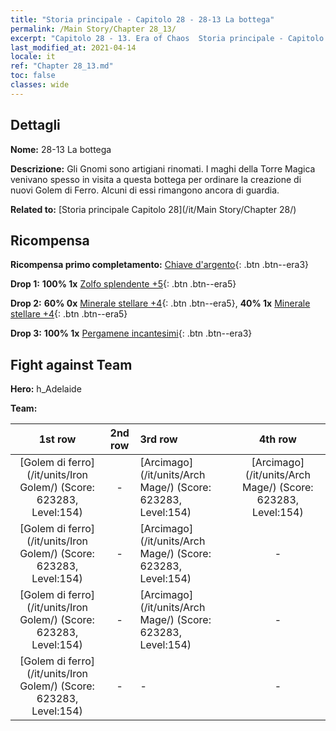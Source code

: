 ```yaml
---
title: "Storia principale - Capitolo 28 - 28-13 La bottega"
permalink: /Main Story/Chapter 28_13/
excerpt: "Capitolo 28 - 13. Era of Chaos  Storia principale - Capitolo 28_13. 28-13 La bottega"
last_modified_at: 2021-04-14
locale: it
ref: "Chapter 28_13.md"
toc: false
classes: wide
---
```


## Dettagli

 **Nome:** 28-13 La bottega

 **Descrizione:** Gli Gnomi sono artigiani rinomati. I maghi della Torre Magica venivano spesso in visita a questa bottega per ordinare la creazione di nuovi Golem di Ferro. Alcuni di essi rimangono ancora di guardia.

 **Related to:** [Storia principale Capitolo 28](/it/Main Story/Chapter 28/)

## Ricompensa

 **Ricompensa primo completamento:** [Chiave d'argento](/it/Items/con_693/){: .btn .btn--era3}

 **Drop 1:** **100% 1x** [Zolfo splendente +5](/it/Items/mat_99/){: .btn .btn--era5}

 **Drop 2:** **60% 0x** [Minerale stellare +4](/it/Items/mat_89/){: .btn .btn--era5}, **40% 1x** [Minerale stellare +4](/it/Items/mat_89/){: .btn .btn--era5}

 **Drop 3:** **100% 1x** [Pergamene incantesimi](/it/Items/con_694/){: .btn .btn--era3}


## Fight against Team
 **Hero:** h_Adelaide

 **Team:**


  | 1st row | 2nd row | 3rd row | 4th row |
  |:----:|:----:|:----|:----:|
  | [Golem di ferro](/it/units/Iron Golem/) (Score: 623283, Level:154)  | - | [Arcimago](/it/units/Arch Mage/) (Score: 623283, Level:154)  | [Arcimago](/it/units/Arch Mage/) (Score: 623283, Level:154)  |
  | [Golem di ferro](/it/units/Iron Golem/) (Score: 623283, Level:154)  | - | [Arcimago](/it/units/Arch Mage/) (Score: 623283, Level:154)  | - |
  | [Golem di ferro](/it/units/Iron Golem/) (Score: 623283, Level:154)  | - | [Arcimago](/it/units/Arch Mage/) (Score: 623283, Level:154)  | - |
  | [Golem di ferro](/it/units/Iron Golem/) (Score: 623283, Level:154)  | - | - | - |


